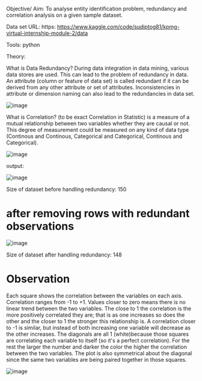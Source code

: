 Objective/ Aim: To analyse entity identification problem, redundancy and correlation analysis on a given sample dataset.

Data set URL: https: https://www.kaggle.com/code/sudiptog81/kpmg-virtual-internship-module-2/data

Tools: python

Theory:

What is Data Redundancy?
During data integration in data mining, various data stores are used. This can lead to the problem of redundancy in data. An attribute (column or feature of data set) 
is called redundant if it can be derived from any other attribute or set of attributes. Inconsistencies in attribute or dimension naming can also lead to the 
redundancies in data set.

![image](https://user-images.githubusercontent.com/80147820/172335849-687baf8c-5bad-48d6-8265-284e7189775d.png)



What is Correlation?
(to be exact Correlation in Statistic) is a measure of a mutual relationship between two variables whether they are causal or not. This degree of measurement
could be measured on any kind of data type (Continous and Continous, Categorical and Categorical, Continous and Categorical).
 
![image](https://user-images.githubusercontent.com/80147820/172335940-faded44d-4e30-40a6-b97d-318d1481b910.png)
 
output:

![image](https://user-images.githubusercontent.com/80147820/172342008-abc9bef6-2d16-4634-ac17-74734d40b473.png)

Size of dataset before handling redundancy:
150

# after removing rows with redundant observations

![image](https://user-images.githubusercontent.com/80147820/172342108-32f9b7cd-2b9b-440c-b4e7-0ebe5e09fa29.png)

Size of dataset after handling redundancy:
148

# Observation
Each square shows the correlation between the variables on each axis. Correlation ranges from -1 to
+1. Values closer to zero means there is no linear trend between the two variables. The close to 1 the correlation is the more positively correlated they are; that is as one increases so does the other and the closer to 1 the stronger this relationship is. A correlation closer to -1 is similar, but instead of both increasing one variable will decrease as the other increases. The diagonals are all 1 (white)because those squares are correlating each variable to itself (so it's a perfect correlation). For the rest the larger the number and darker the color the higher the correlation between the two variables. The plot is also symmetrical about the diagonal since the same two variables are being paired together in those squares.

![image](https://user-images.githubusercontent.com/80147820/172342232-14f5e3ef-773e-48eb-bf5c-fb805b7dac49.png)
